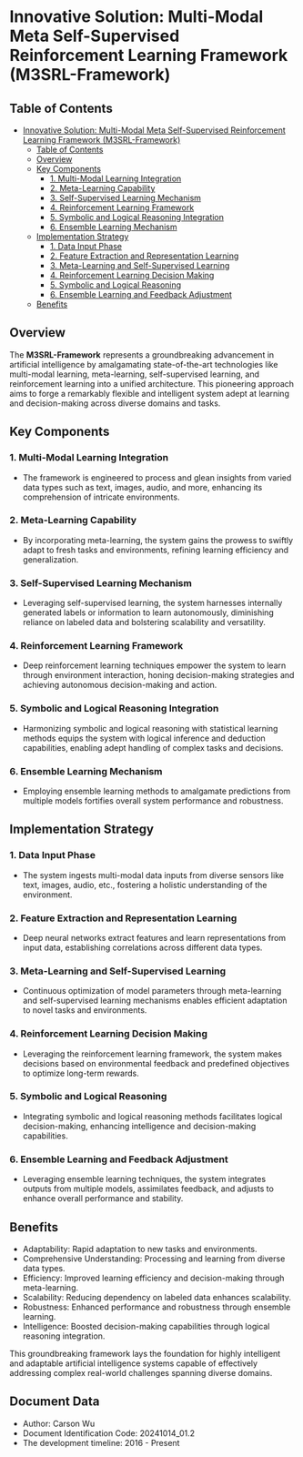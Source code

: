 # Innovative Solution: Multi-Modal Meta Self-Supervised Reinforcement Learning Framework (M3SRL-Framework)

## Table of Contents

- [Innovative Solution: Multi-Modal Meta Self-Supervised Reinforcement Learning Framework (M3SRL-Framework)](#innovative-solution-multi-modal-meta-self-supervised-reinforcement-learning-framework-m3srl-framework)
  - [Table of Contents](#table-of-contents)
  - [Overview](#overview)
  - [Key Components](#key-components)
    - [1. Multi-Modal Learning Integration](#1-multi-modal-learning-integration)
    - [2. Meta-Learning Capability](#2-meta-learning-capability)
    - [3. Self-Supervised Learning Mechanism](#3-self-supervised-learning-mechanism)
    - [4. Reinforcement Learning Framework](#4-reinforcement-learning-framework)
    - [5. Symbolic and Logical Reasoning Integration](#5-symbolic-and-logical-reasoning-integration)
    - [6. Ensemble Learning Mechanism](#6-ensemble-learning-mechanism)
  - [Implementation Strategy](#implementation-strategy)
    - [1. Data Input Phase](#1-data-input-phase)
    - [2. Feature Extraction and Representation Learning](#2-feature-extraction-and-representation-learning)
    - [3. Meta-Learning and Self-Supervised Learning](#3-meta-learning-and-self-supervised-learning)
    - [4. Reinforcement Learning Decision Making](#4-reinforcement-learning-decision-making)
    - [5. Symbolic and Logical Reasoning](#5-symbolic-and-logical-reasoning)
    - [6. Ensemble Learning and Feedback Adjustment](#6-ensemble-learning-and-feedback-adjustment)
  - [Benefits](#benefits)

## Overview

The **M3SRL-Framework** represents a groundbreaking advancement in artificial intelligence by amalgamating state-of-the-art technologies like multi-modal learning, meta-learning, self-supervised learning, and reinforcement learning into a unified architecture. This pioneering approach aims to forge a remarkably flexible and intelligent system adept at learning and decision-making across diverse domains and tasks.

## Key Components

### 1. Multi-Modal Learning Integration

- The framework is engineered to process and glean insights from varied data types such as text, images, audio, and more, enhancing its comprehension of intricate environments.

### 2. Meta-Learning Capability

- By incorporating meta-learning, the system gains the prowess to swiftly adapt to fresh tasks and environments, refining learning efficiency and generalization.

### 3. Self-Supervised Learning Mechanism

- Leveraging self-supervised learning, the system harnesses internally generated labels or information to learn autonomously, diminishing reliance on labeled data and bolstering scalability and versatility.

### 4. Reinforcement Learning Framework

- Deep reinforcement learning techniques empower the system to learn through environment interaction, honing decision-making strategies and achieving autonomous decision-making and action.

### 5. Symbolic and Logical Reasoning Integration

- Harmonizing symbolic and logical reasoning with statistical learning methods equips the system with logical inference and deduction capabilities, enabling adept handling of complex tasks and decisions.

### 6. Ensemble Learning Mechanism

- Employing ensemble learning methods to amalgamate predictions from multiple models fortifies overall system performance and robustness.

## Implementation Strategy

### 1. Data Input Phase

- The system ingests multi-modal data inputs from diverse sensors like text, images, audio, etc., fostering a holistic understanding of the environment.

### 2. Feature Extraction and Representation Learning

- Deep neural networks extract features and learn representations from input data, establishing correlations across different data types.

### 3. Meta-Learning and Self-Supervised Learning

- Continuous optimization of model parameters through meta-learning and self-supervised learning mechanisms enables efficient adaptation to novel tasks and environments.

### 4. Reinforcement Learning Decision Making

- Leveraging the reinforcement learning framework, the system makes decisions based on environmental feedback and predefined objectives to optimize long-term rewards.

### 5. Symbolic and Logical Reasoning

- Integrating symbolic and logical reasoning methods facilitates logical decision-making, enhancing intelligence and decision-making capabilities.

### 6. Ensemble Learning and Feedback Adjustment

- Leveraging ensemble learning techniques, the system integrates outputs from multiple models, assimilates feedback, and adjusts to enhance overall performance and stability.

## Benefits

- Adaptability: Rapid adaptation to new tasks and environments.
- Comprehensive Understanding: Processing and learning from diverse data types.
- Efficiency: Improved learning efficiency and decision-making through meta-learning.
- Scalability: Reducing dependency on labeled data enhances scalability.
- Robustness: Enhanced performance and robustness through ensemble learning.
- Intelligence: Boosted decision-making capabilities through logical reasoning integration.

This groundbreaking framework lays the foundation for highly intelligent and adaptable artificial intelligence systems capable of effectively addressing complex real-world challenges spanning diverse domains.

## Document Data

- Author: Carson Wu
- Document Identification Code: 20241014_01.2
- The development timeline: 2016 - Present

